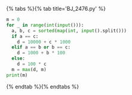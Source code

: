 {% tabs %}{% tab title='BJ_2476.py' %}

```py
m = 0
for _ in range(int(input())):
  a, b, c = sorted(map(int, input().split()))
  if a == c:
    d = 10000 + c * 1000
  elif a == b or b == c:
    d = 1000 + b * 100
  else:
    d = 100 * c
  m = max(d, m)
print(m)
```

{% endtab %}{% endtabs %}
